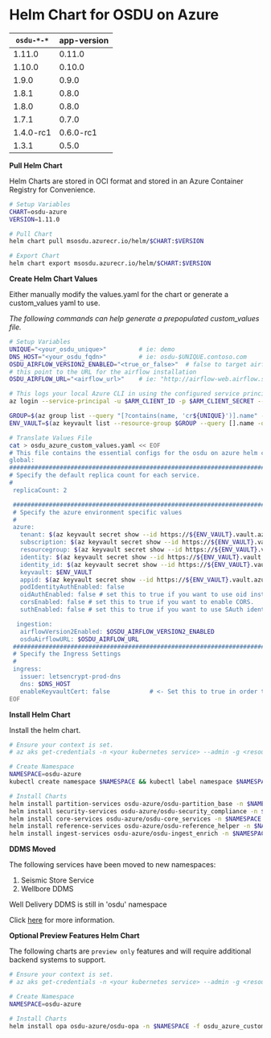 # Helm Chart for OSDU on Azure

| `osdu-*-*`          | app-version  |
| ------------------- | ----------   |
| 1.11.0               | 0.11.0        |
| 1.10.0               | 0.10.0        |
| 1.9.0               | 0.9.0        |
| 1.8.1               | 0.8.0        |
| 1.8.0               | 0.8.0        |
| 1.7.1               | 0.7.0        |
| 1.4.0-rc1           | 0.6.0-rc1    |
| 1.3.1               | 0.5.0        |

__Pull Helm Chart__

Helm Charts are stored in OCI format and stored in an Azure Container Registry for Convenience.

```bash
# Setup Variables
CHART=osdu-azure
VERSION=1.11.0

# Pull Chart
helm chart pull msosdu.azurecr.io/helm/$CHART:$VERSION

# Export Chart
helm chart export msosdu.azurecr.io/helm/$CHART:$VERSION
```

__Create Helm Chart Values__

Either manually modify the values.yaml for the chart or generate a custom_values yaml to use.

_The following commands can help generate a prepopulated custom_values file._
```bash
# Setup Variables
UNIQUE="<your_osdu_unique>"         # ie: demo
DNS_HOST="<your_osdu_fqdn>"         # ie: osdu-$UNIQUE.contoso.com
OSDU_AIRFLOW_VERSION2_ENABLED="<true_or_false>"  # false to target airflow 1.10.12 or true to airflow2
# this point to the URL for the airflow installation
OSDU_AIRFLOW_URL="<airflow_url>"    # ie: "http://airflow-web.airflow.svc.cluster.local:8080/airflow" for airflow1

# This logs your local Azure CLI in using the configured service principal.
az login --service-principal -u $ARM_CLIENT_ID -p $ARM_CLIENT_SECRET --tenant $ARM_TENANT_ID

GROUP=$(az group list --query "[?contains(name, 'cr${UNIQUE}')].name" -otsv)
ENV_VAULT=$(az keyvault list --resource-group $GROUP --query [].name -otsv)

# Translate Values File
cat > osdu_azure_custom_values.yaml << EOF
# This file contains the essential configs for the osdu on azure helm chart
global:
################################################################################
# Specify the default replica count for each service.
#
 replicaCount: 2

 ################################################################################
 # Specify the azure environment specific values
 #
 azure:
   tenant: $(az keyvault secret show --id https://${ENV_VAULT}.vault.azure.net/secrets/tenant-id --query value -otsv)
   subscription: $(az keyvault secret show --id https://${ENV_VAULT}.vault.azure.net/secrets/subscription-id --query value -otsv)
   resourcegroup: $(az keyvault secret show --id https://${ENV_VAULT}.vault.azure.net/secrets/base-name-cr --query value -otsv)-rg
   identity: $(az keyvault secret show --id https://${ENV_VAULT}.vault.azure.net/secrets/base-name-cr --query value -otsv)-osdu-identity
   identity_id: $(az keyvault secret show --id https://${ENV_VAULT}.vault.azure.net/secrets/osdu-identity-id --query value -otsv)
   keyvault: $ENV_VAULT
   appid: $(az keyvault secret show --id https://${ENV_VAULT}.vault.azure.net/secrets/aad-client-id --query value -otsv)
   podIdentityAuthEnabled: false
   oidAuthEnabled: false # set this to true if you want to use oid instead of unique_name and upn
   corsEnabled: false # set this to true if you want to enable CORS.
   suthEnabled: false # set this to true if you want to use SAuth identity envoy

  ingestion:
   airflowVersion2Enabled: $OSDU_AIRFLOW_VERSION2_ENABLED
   osduAirflowURL: $OSDU_AIRFLOW_URL
 ################################################################################
 # Specify the Ingress Settings
 #
 ingress:
   issuer: letsencrypt-prod-dns
   dns: $DNS_HOST
   enableKeyvaultCert: false           # <- Set this to true in order to use your own keyvault cert
EOF
```


__Install Helm Chart__

Install the helm chart.

```bash
# Ensure your context is set.
# az aks get-credentials -n <your kubernetes service> --admin -g <resource group>

# Create Namespace
NAMESPACE=osdu-azure
kubectl create namespace $NAMESPACE && kubectl label namespace $NAMESPACE istio-injection=enabled

# Install Charts
helm install partition-services osdu-azure/osdu-partition_base -n $NAMESPACE -f osdu_azure_custom_values.yaml
helm install security-services osdu-azure/osdu-security_compliance -n $NAMESPACE -f osdu_azure_custom_values.yaml
helm install core-services osdu-azure/osdu-core_services -n $NAMESPACE -f osdu_azure_custom_values.yaml
helm install reference-services osdu-azure/osdu-reference_helper -n $NAMESPACE -f osdu_azure_custom_values.yaml
helm install ingest-services osdu-azure/osdu-ingest_enrich -n $NAMESPACE -f osdu_azure_custom_values.yaml
```

__DDMS Moved__

The following services have been moved to new namespaces:
1. Seismic Store Service
2. Wellbore DDMS

Well Delivery DDMS is still in 'osdu' namespace

Click [here](osdu-ddms/README.md) for more information.

__Optional Preview Features Helm Chart__

The following charts are `preview only` features and will require additional backend systems to support.

```bash
# Ensure your context is set.
# az aks get-credentials -n <your kubernetes service> --admin -g <resource group>

# Create Namespace
NAMESPACE=osdu-azure

# Install Charts
helm install opa osdu-azure/osdu-opa -n $NAMESPACE -f osdu_azure_custom_values.yaml
```
